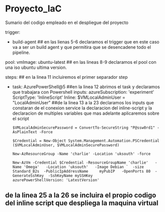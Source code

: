 # Proyecto_IaC
Sumario del codigo empleado en el despliegue del proyecto


trigger: 
- build-agent  ## en las lienas 5-6 declaramos el trigger que en este caso va a ser un build agent y que permitira que se desencadene todo el pipeline.

pool:
  vmImage: ubuntu-latest  ## en las lineas 8-9 declaramos el pool con una iso ubuntu ultima version.

steps:   ## en la linea 11 incluiremos el primer separador step
- task: AzurePowerShell@5  ##en la linea 12 abrimos el task y declaramos que trabajara con Powershell
  inputs:
    azureSubscription: 'experiment'
    ScriptType: 'InlineScript'
    Inline: 
      $VMLocalAdminUser = "LocalAdminUser"  ##de la linea 13 a la 23 declaramos los inputs que constaran de el conexion service la declaracion del inline-script y la declaracion de multiples variables que mas adelante aplicaremos sobre el script 

      $VMLocalAdminSecurePassword = ConvertTo-SecureString "P@ssw0rd1" -AsPlainText -Force 

      $Credential = New-Object System.Management.Automation.PSCredential ($VMLocalAdminUser, $VMLocalAdminSecurePassword)  

      New-AzResourceGroup -Name 'charlie' -Location 'uksouth' -force 
      
      New-AzVm -Credential $Credential -ResourceGroupName 'charlie'   -Name 'Omega'   -Location 'uksouth'   -Image Debian `  -size Standard_B2s  -PublicIpAddressName     myPubIP   -OpenPorts 80  -GenerateSshKey  -SshKeyName mySSHKey
      azurePowerShellVersion: 'LatestVersion'

## de la linea 25 a la 26 se incluira el propio codigo del inline script que despliega la maquina virtual
